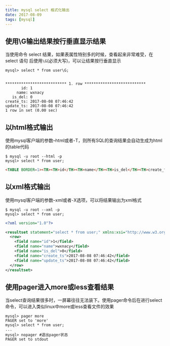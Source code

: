 ```yaml
---
title: mysql select 格式化输出
date: 2017-08-09
tags: [mysql]
---
```


## 使用\G输出结果按行垂直显示结果
当使用命令 select 结果，如果表属性特别多的时候，查看起来非常难受，在 select 语句
后使用`\G`(必须大写)，可以让结果按行垂直显示
```mysql
mysql> select * from user\G;
```
```mysql

*************************** 1. row ***************************
       id: 1
     name: wxnacy
   is_del: 0
create_ts: 2017-08-08 07:46:42
update_ts: 2017-08-08 07:46:42
1 row in set (0.00 sec)
```
## 以html格式输出
使用mysql客户端的参数–html或者-T，则所有SQL的查询结果会自动生成为html的table代码
```mysql
$ mysql -u root --html -p
mysql> select * from user;
```
```html
<TABLE BORDER=1><TR><TH>id</TH><TH>name</TH><TH>is_del</TH><TH>create_ts</TH> <TH>update_ts</TH></TR><TR><TD>1</TD><TD>wxnacy</TD><TD>0</TD><TD>2017-08-08 07:46:42</TD><TD>2017-08-08 07:46:42</TD></TR></TABLE>
```
## 以xml格式输出
使用mysql客户端的参数–xml或者-X选项，可以将结果输出为xml格式
```mysql
$ mysql -u root --xml -p
mysql> select * from user;
```
```xml
<?xml version="1.0"?>

<resultset statement="select * from user;" xmlns:xsi="http://www.w3.org/2001/XMLSchema-instance">
  <row>
	<field name="id">1</field>
	<field name="name">wxnacy</field>
	<field name="is_del">0</field>
	<field name="create_ts">2017-08-08 07:46:42</field>
	<field name="update_ts">2017-08-08 07:46:42</field>
  </row>
</resultset>
```
## 使用pager进入more或less查看结果
当select查询结果很多时，一屏幕往往无法装下。使用pager命令后在进行select命令，可以进入类似linux中more或less查看文件的效果
```mysql
mysql> pager more
PAGER set to 'more'
mysql> select * from user;
...
mysql> nopager #退出pager状态
PAGER set to stdout
```


